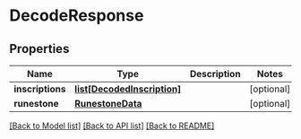 # DecodeResponse

## Properties
Name | Type | Description | Notes
------------ | ------------- | ------------- | -------------
**inscriptions** | [**list[DecodedInscription]**](DecodedInscription.md) |  | [optional] 
**runestone** | [**RunestoneData**](RunestoneData.md) |  | [optional] 

[[Back to Model list]](../README.md#documentation-for-models) [[Back to API list]](../README.md#documentation-for-api-endpoints) [[Back to README]](../README.md)

